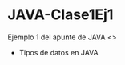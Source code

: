 # JAVA-Clase1Ej1

<p>Ejemplo 1 del apunte de JAVA <<Clase 1>> </p>
<ul>
  <li> Tipos de datos en JAVA</li>
  </ul>
